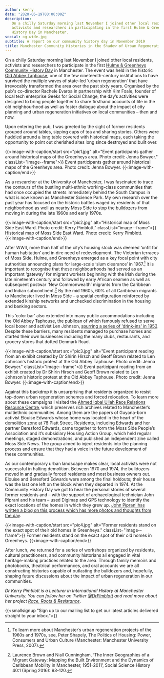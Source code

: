 ```yaml
---
author: kerry
date: "2020-05-19T00:00:00Z"
description:
   On a chilly Saturday morning last November I joined other local residents,
   activists and researchers in participating in the first Hulme & Greenheys Community
   History Day in Manchester.
social: og-wide.jpg
subtitle: A report on our community history day in November 2019
title: Manchester Community Histories in the Shadow of Urban Regeneration
---
```


On a chilly Saturday morning last November I joined other local residents, activists and researchers to participate in the first [Hulme &amp; Greenheys Community History Day](/2019/10/14/hulme-greenheys-history-day.html) in Manchester. The event was held in the historic [Old Abbey Taphouse](http://www.theoldabbeytaphouse.co.uk/), one of the few nineteenth-century institutions to have survived the multiple waves of state-led ‘urban regeneration’ that have irrevocably transformed the area over the past sixty years. Organised by the pub's co-director Rachele Evaroa in partnership with Kim Foale, founder of local tech enterprise Geeks for Social Change, the day’s activities were designed to bring people together to share firsthand accounts of life in the old neighbourhood as well as foster dialogue about the impact of city planning and urban regeneration initiatives on local communities – then and now.

Upon entering the pub, I was greeted by the sight of former residents grouped around tables, sipping cups of tea and sharing stories. Others were huddled around a long table covered with historical maps, each taking the opportunity to point out cherished sites long since destroyed and built over.

{{<image-with-caption/start src="pic1.jpg" alt="Event participants gather around historical maps of the Greenheys area. Photo credit: Jenna Bowyer." classList="image--frame">}}
Event participants gather around historical maps of the Greenheys area. Photo credit: Jenna Bowyer. 
{{<image-with-caption/end>}}

As a researcher at the University of Manchester, I was fascinated to trace the contours of the bustling multi-ethnic working-class communities that had once occupied the streets immediately behind the South Campus in what is now known as Manchester Science Park. My own research over the past year has focused on the historic battles waged by residents of that neighborhood as well as nearby Moss Side to stop the bulldozers from moving in during the late 1960s and early 1970s.

{{<image-with-caption/start src="pic2.jpg" alt="Historical map of Moss Side East Ward. Photo credit: Kerry Pimblott." classList="image--frame">}}
Historical map of Moss Side East Ward. Photo credit: Kerry Pimblott. 
{{<image-with-caption/end>}}

After WWII, more than half of the city’s housing stock was deemed ‘unfit for human habitation’ and in dire need of redevelopment. The Victorian terraces of Moss Side, Hulme, and Greenheys emerged as a key focal point with city authorities announcing plans for large-scale ‘slum clearance’ in 1967.[^slums] It is important to recognise that these neighbourhoods had served as an important ‘gateway’ for migrant workers beginning with the Irish during the late nineteenth century and followed by early African seamen as well as subsequent postwar ‘New Commonwealth’ migrants from the Caribbean and Indian subcontinent.[^migrant] By the mid 1960s, 60% of all Caribbean migrants to Manchester lived in Moss Side – a spatial configuration reinforced by extended kinship networks and unchecked discrimination in the housing and banking sectors.

[^slums]: To learn more about Manchester’s urban regeneration projects of the 1960s and 1970s, see, Peter Shapely, The Politics of Housing: Power, Consumers and Urban Culture (Manchester: Manchester University Press, 2007).
[^migrant]: Laurence Brown and Niall Cunningham, ‘The Inner Geographies of a Migrant Gateway: Mapping the Built Environment and the Dynamics of Caribbean Mobility in Manchester, 1951-2011’, Social Science History 40:1 (Spring 2016): 93-120.

This ‘color bar’ also extended into many public accommodations including the Old Abbey Taphouse, the publican of which famously refused to serve local boxer and activist Len Johnson, [spurring a series of 'drink-ins' in 1953](https://www.manchestereveningnews.co.uk/news/greater-manchester-news/len-johnson-hulme-colour-bar-15859656). Despite these barriers, many residents managed to purchase homes and started their own businesses including the many clubs, restaurants, and grocery stores that dotted Denmark Road.

{{<image-with-caption/start src="pic3.jpg" alt="Event participant reading from an exhibit created by Dr Shirin Hirsch and Geoff Brown related to Len Johnson's historic protest at the Old Abbey Taphouse. Photo credit: Jenna Bowyer." classList="image--frame">}}
Event participant reading from an exhibit created by Dr Shirin Hirsch and Geoff Brown related to Len Johnson's historic protest at the Old Abbey Taphouse. Photo credit: Jenna Bowyer. 
{{<image-with-caption/end>}}

Against this backdrop it is unsurprising that residents organized to resist top-down urban regeneration schemes and forced relocation. To learn more about these campaigns I visited the [Ahmed Iqbal Ullah Race Relations Resource Centre](http://www.racearchive.manchester.ac.uk/), which preserves rich archives related to Manchester’s multiethnic communities. Among them are the papers of Guyana-born activist Elouise Edwards whose home was located in the heart of the demolition zone at 78 Platt Street. Residents, including Edwards and her partner Beresford Edwards, came together to form the Moss Side People’s Association and it’s subsidiary Housing Action Group, which held regular meetings, staged demonstrations, and published an independent zine called Moss Side News. The group aimed to inject residents into the planning process and ensure that they had a voice in the future development of these communities.

As our contemporary urban landscape makes clear, local activists were not successful in halting demolition. Between 1970 and 1974, the bulldozers moved in and gradually forced residents and most business owners out. Elouise and Beresford Edwards were among the final holdouts; their house was the last one left on the block when they departed in 1974. At the Community History Day we got to hear the personal stories of several former residents and – with the support of archaeological technician John Piprani and his team – used Digimap and GPS technology to identify the exact locations of the homes in which they grew up. [John Piprani has written a blog on this process which has more photos and thoughts from the day](https://clahresearch.wordpress.com/2019/12/20/greenheys-community-history-day).

{{<image-with-caption/start src="pic4.jpg" alt="Former residents stand on the exact spot of their old homes in Greenheys." classList="image--frame">}}
Former residents stand on the exact spot of their old homes in Greenheys. 
{{<image-with-caption/end>}}

After lunch, we returned for a series of workshops organized by residents, cultural practitioners, and community historians all engaged in vital heritage-making practices related to the area. Through family memoirs and photobooks, theatrical performances, and oral accounts we are all constructing histories capable of outlasting the bulldozers and, hopefully, shaping future discussions about the impact of urban regeneration in our communities.

_Dr Kerry Pimblott is a Lecturer in International History at Manchester University. You can follow her on Twitter [@DrPimblott](https://twitter.com/DrPimblott) and read more about her project [Race, Roots & Resistance](https://www.racerootsresist.com/)._

{{<smallsignup "Sign up to our mailing list to get our latest articles delivered straight to your inbox.">}}
